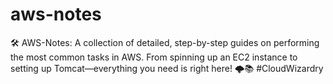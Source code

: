 # aws-notes
🛠️ AWS-Notes: A collection of detailed, step-by-step guides on performing the most common tasks in AWS. From spinning up an EC2 instance to setting up Tomcat—everything you need is right here! 🌩️📚 #CloudWizardry
